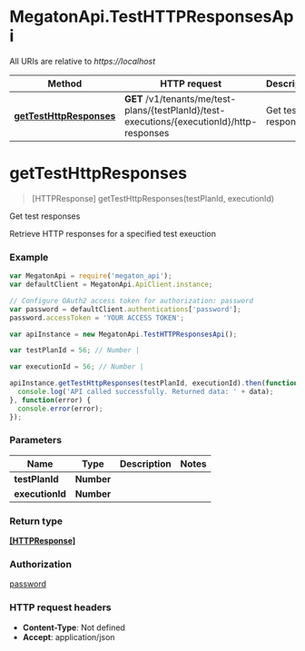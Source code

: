 # MegatonApi.TestHTTPResponsesApi

All URIs are relative to *https://localhost*

Method | HTTP request | Description
------------- | ------------- | -------------
[**getTestHttpResponses**](TestHTTPResponsesApi.md#getTestHttpResponses) | **GET** /v1/tenants/me/test-plans/{testPlanId}/test-executions/{executionId}/http-responses | Get test responses


<a name="getTestHttpResponses"></a>
# **getTestHttpResponses**
> [HTTPResponse] getTestHttpResponses(testPlanId, executionId)

Get test responses

Retrieve HTTP responses for a specified test exeuction

### Example
```javascript
var MegatonApi = require('megaton_api');
var defaultClient = MegatonApi.ApiClient.instance;

// Configure OAuth2 access token for authorization: password
var password = defaultClient.authentications['password'];
password.accessToken = 'YOUR ACCESS TOKEN';

var apiInstance = new MegatonApi.TestHTTPResponsesApi();

var testPlanId = 56; // Number | 

var executionId = 56; // Number | 

apiInstance.getTestHttpResponses(testPlanId, executionId).then(function(data) {
  console.log('API called successfully. Returned data: ' + data);
}, function(error) {
  console.error(error);
});

```

### Parameters

Name | Type | Description  | Notes
------------- | ------------- | ------------- | -------------
 **testPlanId** | **Number**|  | 
 **executionId** | **Number**|  | 

### Return type

[**[HTTPResponse]**](HTTPResponse.md)

### Authorization

[password](../README.md#password)

### HTTP request headers

 - **Content-Type**: Not defined
 - **Accept**: application/json

